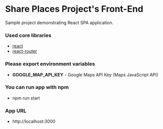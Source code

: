# Share Places Project's Front-End

Sample project demonstrating React SPA application.

### Used core libraries

- [react](https://reactjs.org/)
- [react-router](https://reactrouter.com/)

### Please export environment variables

- **GOOGLE_MAP_API_KEY** - Google Maps API Key (Maps JavaScript API)

### You can run app with npm

- npm run start

### App URL

- http://localhost:3000
